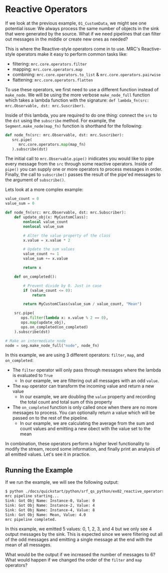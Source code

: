 # Reactive Operators

If we look at the previous example, `01_CustomData`, we might see one potential issue: We always process the same number of objects in the sink that were generated by the source. What if we need pipelines that can filter out messages in the middle or create new ones as needed?

This is where the Reactive-style operators come in to use. MRC's Reactive-style operators make it easy to perform common tasks like:
* filtering: `mrc.core.operators.filter`
* mapping: `mrc.core.operators.map`
* combining: `mrc.core.operators.to_list` & `mrc.core.operators.pairwise`
* flattening: `mrc.core.operators.flatten`

To use these operators, we first need to use a different function instead of `make_node`. We will be using the more verbose `make_node_full` function which takes a lambda function with the signature: `def lambda_fn(src: mrc.Observable, dst: mrc.Suscriber)`.

Inside of this lambda, you are required to do one thing: connect the `src` to the `dst` using the `subscribe` method. For example, the `Segment.make_node(map_fn)` function is shorthand for the following:

```python
def node_fn(src: mrc.Observable, dst: mrc.Suscriber):
   src.pipe(
      mrc.core.operators.map(map_fn)
   ).subscribe(dst)
```

The initial call to `mrc.Observable.pipe()` inidicates you would like to pipe every message from the `src` through some reactive operators. Inside of `pipe()` you can supply one or more operators to process messages in order. Finally, the call to `subscribe()` passes the result of the pipe'ed messages to the argument of `subscribe()`.

Lets look at a more complex example:

```python
value_count = 0
value_sum = 0

def node_fn(src: mrc.Observable, dst: mrc.Subscriber):
    def update_obj(x: MyCustomClass):
        nonlocal value_count
        nonlocal value_sum

        # Alter the value property of the class
        x.value = x.value * 2

        # Update the sum values
        value_count += 1
        value_sum += x.value

        return x

    def on_completed():

        # Prevent divide by 0. Just in case
        if (value_count <= 0):
            return

        return MyCustomClass(value_sum / value_count, "Mean")

    src.pipe(
       ops.filter(lambda x: x.value % 2 == 0),
       ops.map(update_obj),
       ops.on_completed(on_completed)
    ).subscribe(dst)

# Make an intermediate node
node = seg.make_node_full("node", node_fn)
```

In this example, we are using 3 different operators: `filter`, `map`, and `on_completed`:

- The `filter` operator will only pass through messages where the lambda is evaluated to `True`
  - In our example, we are filtering out all messages with an odd `value`.
- The `map` operator can transform the incoming value and return a new value
  - In our example, we are doubling the `value` property and recording the total count and total sum of this property
- The `on_completed` function is only called once when there are no more messages to process. You can optionally return a value which will be passed on to the rest of the pipeline.
  - In our example, we are calculating the average from the sum and count values and emitting a new obect with the value set to the mean

In combination, these operators perform a higher level functionality to modify the stream, record some information, and finally print an analysis of all emitted values. Let's see it in practice.

## Running the Example

If we run the example, we will see the following output:

```bash
$ python ./docs/quickstart/python/srf_qs_python/ex02_reactive_operators/run.py
mrc pipeline starting...
Sink: Got Obj Name: Instance-0, Value: 0
Sink: Got Obj Name: Instance-2, Value: 4
Sink: Got Obj Name: Instance-4, Value: 8
Sink: Got Obj Name: Mean, Value: 4.0
mrc pipeline completed.
```

In this example, we emitted 5 values: 0, 1, 2, 3, and 4 but we only see 4 output messages by the sink. This is expected since we were filtering out all of the odd messages and emitting a single message at the end with the mean of all messages.

What would be the output if we increased the number of messages to 6? What would happen if we changed the order of the `filter` and `map` operators?
